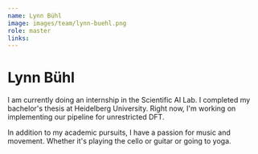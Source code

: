 ```yaml
---
name: Lynn Bühl
image: images/team/lynn-buehl.png
role: master
links:
---
```


# Lynn Bühl

I am currently doing an internship in the Scientific AI Lab. I completed my bachelor's thesis at Heidelberg University. Right now, I'm working on implementing our pipeline for unrestricted DFT.

In addition to my academic pursuits, I have a passion for music and movement. Whether it's playing the cello or guitar or going to yoga.
